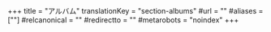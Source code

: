 +++
title = "アルバム"
translationKey = "section-albums"
#url = ""
#aliases = [""]
#relcanonical = ""
#redirectto = ""
#metarobots = "noindex"
+++

